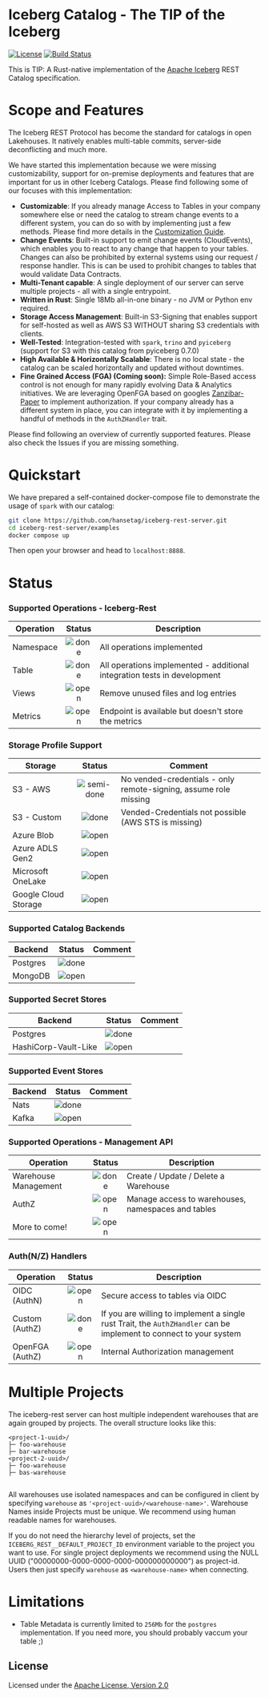 # Iceberg Catalog - The TIP of the Iceberg
[![License](https://img.shields.io/badge/License-Apache_2.0-blue.svg)](https://opensource.org/licenses/Apache-2.0)
[![Build Status][actions-badge]][actions-url]

[actions-badge]: https://github.com/hansetag/iceberg-rest-server/workflows/CI/badge.svg?branch=main
[actions-url]: https://github.com/hansetag/iceberg-rest-server/actions?query=workflow%3ACI+branch%3Amain

This is TIP: A Rust-native implementation of the [Apache Iceberg](https://iceberg.apache.org/) REST Catalog specification.

# Scope and Features
The Iceberg REST Protocol has become the standard for catalogs in open Lakehouses. It natively enables multi-table commits, server-side deconflicting and much more.

We have started this implementation because we were missing customizability, support for on-premise deployments and features that are important for us in other Iceberg Catalogs. Please find following some of our focuses with this implementation:

* **Customizable**: If you already manage Access to Tables in your company somewhere else or need the catalog to stream change events to a different system, you can do so with by implementing just a few methods. Please find more details in the [Customization Guide](CUSTOMIZING.md).
* **Change Events**: Built-in support to emit change events (CloudEvents), which enables you to react to any change that happen to your tables. Changes can also be prohibited by external systems using our request / response handler. This is can be used to prohibit changes to tables that would validate Data Contracts.
* **Multi-Tenant capable**: A single deployment of our server can serve multiple projects - all with a single entrypoint.
* **Written in Rust**: Single 18Mb all-in-one binary - no JVM or Python env required.
* **Storage Access Management**: Built-in S3-Signing that enables support for self-hosted as well as AWS S3 WITHOUT sharing S3 credentials with clients.
* **Well-Tested**: Integration-tested with `spark`, `trino` and `pyiceberg` (support for S3 with this catalog from pyiceberg 0.7.0)
* **High Available & Horizontally Scalable**: There is no local state - the catalog can be scaled horizontally and updated without downtimes.
* **Fine Grained Access (FGA) (Coming soon):** Simple Role-Based access control is not enough for many rapidly evolving Data & Analytics initiatives. We are leveraging OpenFGA based on googles [Zanzibar-Paper](https://research.google/pubs/zanzibar-googles-consistent-global-authorization-system/) to implement authorization. If your company already has a different system in place, you can integrate with it by implementing a handful of methods in the `AuthZHandler` trait.

Please find following an overview of currently supported features. Please also check the Issues if you are missing something.

# Quickstart

We have prepared a self-contained docker-compose file to demonstrate the usage of `spark` with our catalog:

```sh
git clone https://github.com/hansetag/iceberg-rest-server.git
cd iceberg-rest-server/examples
docker compose up
```

Then open your browser and head to `localhost:8888`.

# Status

### Supported Operations - Iceberg-Rest

| Operation | Status  | Description                                                              |
|-----------|:-------:|--------------------------------------------------------------------------|
| Namespace | ![done] | All operations implemented                                               |
| Table     | ![done] | All operations implemented - additional integration tests in development |
| Views     | ![open] | Remove unused files and log entries                                      |
| Metrics   | ![open] | Endpoint is available but doesn't store the metrics                      |

### Storage Profile Support

| Storage              |    Status    | Comment                                                          |
|----------------------|:------------:|------------------------------------------------------------------|
| S3 - AWS             | ![semi-done] | No vended-credentials - only remote-signing, assume role missing |
| S3 - Custom          |   ![done]    | Vended-Credentials not possible (AWS STS is missing)             |
| Azure Blob           |   ![open]    |                                                                  |
| Azure ADLS Gen2      |   ![open]    |                                                                  |
| Microsoft OneLake    |   ![open]    |                                                                  |
| Google Cloud Storage |   ![open]    |                                                                  |


### Supported Catalog Backends

| Backend  | Status  | Comment |
|----------|:-------:|---------|
| Postgres | ![done] |         |
| MongoDB  | ![open] |         |


### Supported Secret Stores
| Backend              | Status  | Comment |
|----------------------|:-------:|---------|
| Postgres             | ![done] |         |
| HashiCorp-Vault-Like | ![open] |         |

### Supported Event Stores
| Backend | Status  | Comment |
|---------|:-------:|---------|
| Nats    | ![done] |         |
| Kafka   | ![open] |         |

### Supported Operations - Management API

| Operation            | Status  | Description                                        |
|----------------------|:-------:|----------------------------------------------------|
| Warehouse Management | ![done] | Create / Update / Delete a Warehouse               |
| AuthZ                | ![open] | Manage access to warehouses, namespaces and tables |
| More to come!        | ![open] |                                                    |

### Auth(N/Z) Handlers

| Operation       | Status  | Description                                                                                                        |
|-----------------|:-------:|--------------------------------------------------------------------------------------------------------------------|
| OIDC (AuthN)    | ![open] | Secure access to tables via OIDC                                                                                   |
| Custom (AuthZ)  | ![done] | If you are willing to implement a single rust Trait, the `AuthZHandler` can be implement to connect to your system |
| OpenFGA (AuthZ) | ![open] | Internal Authorization management                                                                                  |

# Multiple Projects
The iceberg-rest server can host multiple independent warehouses that are again grouped by projects. The overall structure looks like this:

```
<project-1-uuid>/
├─ foo-warehouse
├─ bar-warehouse
<project-2-uuid>/
├─ foo-warehouse
├─ bas-warehouse
  
```

All warehouses use isolated namespaces and can be configured in client by specifying `warehouse` as `'<project-uuid>/<warehouse-name>'`. Warehouse Names inside Projects must be unique. We recommend using human readable names for warehouses.

If you do not need the hierarchy level of projects, set the `ICEBERG_REST__DEFAULT_PROJECT_ID` environment variable to the project you want to use. For single project deployments we recommend using the NULL UUID ("00000000-0000-0000-0000-000000000000") as project-id. Users then just specify `warehouse` as `<warehouse-name>` when connecting.

# Limitations
* Table Metadata is currently limited to `256Mb` for the `postgres` implementation. If you need more, you should probably vaccum your table ;)

## License

Licensed under the [Apache License, Version 2.0](http://www.apache.org/licenses/LICENSE-2.0)


[open]: https://cdn.jsdelivr.net/gh/Readme-Workflows/Readme-Icons@main/icons/octicons/IssueNeutral.svg
[semi-done]: https://cdn.jsdelivr.net/gh/Readme-Workflows/Readme-Icons@main/icons/octicons/ApprovedChangesGrey.svg
[done]: https://cdn.jsdelivr.net/gh/Readme-Workflows/Readme-Icons@main/icons/octicons/ApprovedChanges.svg
